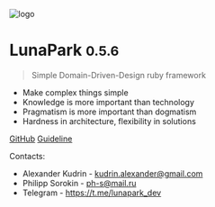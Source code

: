 ![logo](_media/black_cover.jpg)

# LunaPark <small>0.5.6</small>

> Simple Domain-Driven-Design ruby framework

- Make complex things simple
- Knowledge is more important than technology
- Pragmatism is more important than dogmatism
- Hardness in architecture, flexibility in solutions

[GitHub](https://github.com/am-team/luna_park/)
[Guideline](#Область-применения)

Contacts: 
- Alexander Kudrin - [kudrin.alexander@gmail.com](mailto:kudrin.alexander@gmail.com)
- Philipp Sorokin  - [ph-s@mail.ru](mailto:ph-s@mail.ru)
- Telegram         - https://t.me/lunapark_dev
